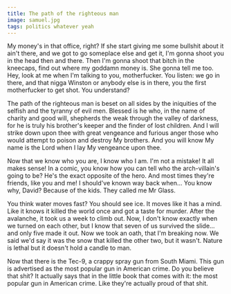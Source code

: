 ```yaml
---
title: The path of the righteous man
image: samuel.jpg
tags: politics whatever yeah
---
```


My money's in that office, right? If she start giving me some bullshit about it
ain't there, and we got to go someplace else and get it, I'm gonna shoot you in
the head then and there. Then I'm gonna shoot that bitch in the kneecaps, find
out where my goddamn money is. She gonna tell me too. Hey, look at me when I'm
talking to you, motherfucker. You listen: we go in there, and that nigga Winston
or anybody else is in there, you the first motherfucker to get shot. You
understand?

<div id="more"></div>

The path of the righteous man is beset on all sides by the iniquities of the
selfish and the tyranny of evil men. Blessed is he who, in the name of charity
and good will, shepherds the weak through the valley of darkness, for he is
truly his brother's keeper and the finder of lost children. And I will strike
down upon thee with great vengeance and furious anger those who would attempt to
poison and destroy My brothers. And you will know My name is the Lord when I lay
My vengeance upon thee.

Now that we know who you are, I know who I am. I'm not a mistake! It all makes
sense! In a comic, you know how you can tell who the arch-villain's going to be?
He's the exact opposite of the hero. And most times they're friends, like you
and me! I should've known way back when... You know why, David? Because of the
kids. They called me Mr Glass.

You think water moves fast? You should see ice. It moves like it has a mind.
Like it knows it killed the world once and got a taste for murder. After the
avalanche, it took us a week to climb out. Now, I don't know exactly when we
turned on each other, but I know that seven of us survived the slide... and only
five made it out. Now we took an oath, that I'm breaking now. We said we'd say
it was the snow that killed the other two, but it wasn't. Nature is lethal but
it doesn't hold a candle to man.

Now that there is the Tec-9, a crappy spray gun from South Miami. This gun is
advertised as the most popular gun in American crime. Do you believe that shit?
It actually says that in the little book that comes with it: the most popular
gun in American crime. Like they're actually proud of that shit.
